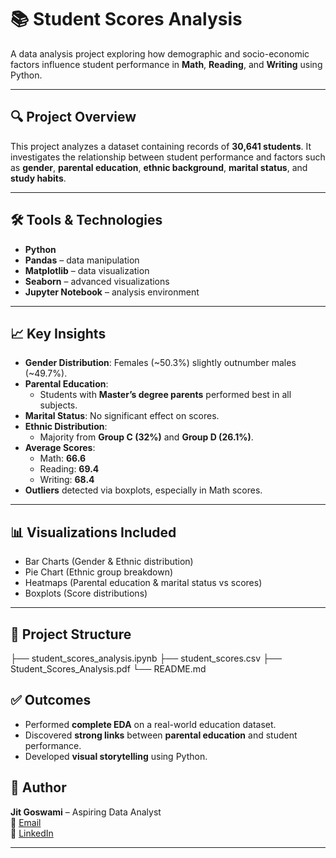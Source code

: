# 📚 Student Scores Analysis

A data analysis project exploring how demographic and socio-economic factors influence student performance in **Math**, **Reading**, and **Writing** using Python.

---

## 🔍 Project Overview

This project analyzes a dataset containing records of **30,641 students**. It investigates the relationship between student performance and factors such as **gender**, **parental education**, **ethnic background**, **marital status**, and **study habits**.

---

## 🛠️ Tools & Technologies

- **Python**
- **Pandas** – data manipulation
- **Matplotlib** – data visualization
- **Seaborn** – advanced visualizations
- **Jupyter Notebook** – analysis environment

---

## 📈 Key Insights

- **Gender Distribution**: Females (~50.3%) slightly outnumber males (~49.7%).
- **Parental Education**:
  - Students with **Master’s degree parents** performed best in all subjects.
- **Marital Status**: No significant effect on scores.
- **Ethnic Distribution**:
  - Majority from **Group C (32%)** and **Group D (26.1%)**.
- **Average Scores**:
  - Math: **66.6**
  - Reading: **69.4**
  - Writing: **68.4**
- **Outliers** detected via boxplots, especially in Math scores.

---

## 📊 Visualizations Included

- Bar Charts (Gender & Ethnic distribution)
- Pie Chart (Ethnic group breakdown)
- Heatmaps (Parental education & marital status vs scores)
- Boxplots (Score distributions)

---

## 📁 Project Structure

├── student_scores_analysis.ipynb
├── student_scores.csv
├── Student_Scores_Analysis.pdf
└── README.md


## ✅ Outcomes

- Performed **complete EDA** on a real-world education dataset.
- Discovered **strong links** between **parental education** and student performance.
- Developed **visual storytelling** using Python.


## 👤 Author

**Jit Goswami** – Aspiring Data Analyst  
📧 [Email](goswamijit99@gmail.com)  
🔗 [LinkedIn](https://www.linkedin.com/in/ankar-goswami-23a196245/)

---
